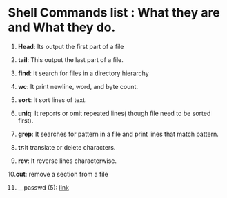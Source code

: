 # Shell Commands list : What they are and What they do.

1. __Head__: Its output the first part of a file

2. __tail__: This output the last part of a file.

3. __find__: It search for files in a directory  hierarchy

4. __wc__: It print newline, word, and byte count.

5. __sort__: It sort lines of text.

6. __uniq__: It reports or omit repeated lines( though file need to be sorted first).

7. __grep__: It searches for pattern in a file and print lines that match pattern.

8. __tr__:It translate or delete characters.

9. __rev__: It reverse lines characterwise. 

10.__cut__: remove a section from a file

11. __passwd (5):
[link](http://linuxcommand.org/lc3_lts0070.php)

